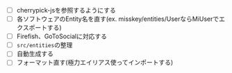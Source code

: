 - [ ] cherrypick-jsを参照するようにする
- [ ] 各ソフトウェアのEntity名を直す(ex. misskey/entities/UserならMiUserでエクスポートする)
- [ ] Firefish、GoToSocialに対応する
- [ ] `src/entities`の整理
- [ ] 自動生成する
- [ ] フォーマット直す(極力エイリアス使ってインポートする)
